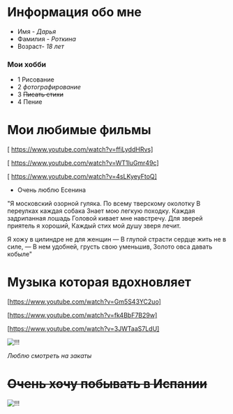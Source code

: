 # Информация обо мне 
* Имя - _Дарья_ 
* Фамилия - _Роткина_
* Возраст- _18 лет_
 ### Мои хобби
 * 1 Рисование 
 * 2  _фотографирование_
 * 3 ~~Писать стихи~~
 * 4 Пение 
 # Мои любимые фильмы
 [ https://www.youtube.com/watch?v=ffiLyddHRvs]
 
 [ https://www.youtube.com/watch?v=WT1luGmr49c]
 
 [ https://www.youtube.com/watch?v=4sLKyeyFtoQ]
 
 * Очень люблю Есенина 
 
 "Я московский озорной гуляка.
По всему тверскому околотку
В переулках каждая собака
Знает мою легкую походку.
Каждая задрипанная лошадь
Головой кивает мне навстречу.
Для зверей приятель я хороший,
Каждый стих мой душу зверя лечит.

Я хожу в цилиндре не для женщин —
В глупой страсти сердце жить не в силе, —
В нем удобней, грусть свою уменьшив,
Золото овса давать кобыле"

# Музыка которая вдохновляет

[https://www.youtube.com/watch?v=Gm5S43YC2uo]

[https://www.youtube.com/watch?v=fk4BbF7B29w]

[https://www.youtube.com/watch?v=3JWTaaS7LdU]

  ![!!!](https://78.media.tumblr.com/1a0d9e0e7896e4cb130dd3f15ca3538f/tumblr_no291c9oVh1u8hvkto1_500.jpg)
  
*Люблю смотреть на закаты*

# <del> Очень хочу побывать в Испании 
 
   ![!!!](https://78.media.tumblr.com/18e145263289c9235a2896057496aa4a/tumblr_onl90osWHE1qkh326o1_500.jpg)
 
